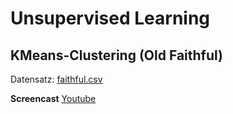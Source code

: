 # Unsupervised Learning

## KMeans-Clustering (Old Faithful)

Datensatz: [faithful.csv](../datasets/faithful.csv)

**Screencast** [Youtube](https://youtu.be/Qxdw6U7dMY0)

